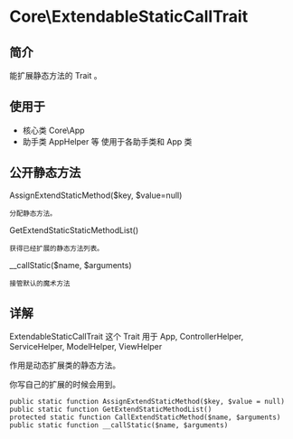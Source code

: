 # Core\ExtendableStaticCallTrait

## 简介

能扩展静态方法的 Trait 。

## 使用于
- 核心类 Core\App 
- 助手类 AppHelper 等
使用于各助手类和 App 类

## 公开静态方法

AssignExtendStaticMethod($key, $value=null)

    分配静态方法。
GetExtendStaticStaticMethodList()
    
    获得已经扩展的静态方法列表。
__callStatic($name, $arguments)
    
    接管默认的魔术方法
## 详解

ExtendableStaticCallTrait 这个 Trait 用于 App, ControllerHelper, ServiceHelper, ModelHelper, ViewHelper

作用是动态扩展类的静态方法。

你写自己的扩展的时候会用到。


    public static function AssignExtendStaticMethod($key, $value = null)
    public static function GetExtendStaticMethodList()
    protected static function CallExtendStaticMethod($name, $arguments)
    public static function __callStatic($name, $arguments)